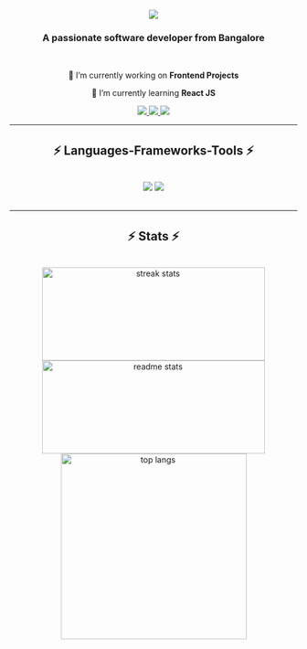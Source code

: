 <h1 align="center">
    <img src="https://readme-typing-svg.herokuapp.com/?font=Righteous&size=35&center=true&vCenter=true&width=500&height=70&duration=4000&lines=Hi+There!+👋;+I'm+Affan+Ahammed!;" />
</h1>

<h3 align="center">A passionate software developer from Bangalore</h3>

<br/>

<div align="center">
 
 🔭 I’m currently working on **Frontend Projects**
 
 🌱 I’m currently learning **React JS**
 
 </div>
 
<div align="center"> 
  <a href="mailto:affanmwa@gmail.com">
    <img src="https://img.shields.io/badge/Gmail-333333?style=for-the-badge&logo=gmail&logoColor=red" />
  </a>
  <a href="https://www.linkedin.com/in/affan-ahammed/" target="_blank">
    <img src="https://img.shields.io/badge/LinkedIn-0077B5?style=for-the-badge&logo=linkedin&logoColor=white" target="_blank" />
  </a>
  <a href="https://github.com/affangitty" target="_blank">
     <img src="https://img.shields.io/badge/Portfolio-FF5722?style=for-the-badge&logo=todoist&logoColor=white" target="_blank" /> <!-- sqlite, safari, google-chrome are other good icon options -->
  </a>
</div>

 <hr/>
 
<h2 align="center">⚡ Languages-Frameworks-Tools ⚡</h2>
<br/>
<div align="center">
    <img src="https://skillicons.dev/icons?i=bootstrap,html,css,vscode,github,figma,git" />
    <img src="https://skillicons.dev/icons?i=python,javascript,c,java,mysql" /><br>
</div>

<br/>
<hr/>


<h2 align="center">⚡ Stats ⚡</h2>
<br>
<div align=center>
  <img height=163 width=390 src="https://github-readme-streak-stats-salesp07.vercel.app/?user=affangitty&count_private=true&theme=react&border_radius=10" alt="streak stats"/>
  <img height=163 width=390 src="https://github-readme-stats-salesp07.vercel.app/api?username=affangitty&count_private=true&show_icons=true&theme=react&rank_icon=github&border_radius=10" alt="readme stats" />
  <br/>
  <img width=325 align="center" src="https://github-readme-stats-salesp07.vercel.app/api/top-langs/?username=affangitty&hide=HTML&langs_count=8&layout=compact&theme=react&border_radius=10&size_weight=0.5&count_weight=0.5&exclude_repo=github-readme-stats" alt="top langs" />
</div>
